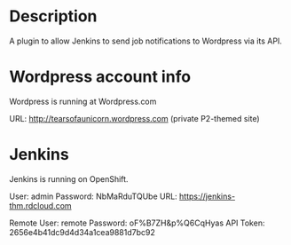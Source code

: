 # Description

A plugin to allow Jenkins to send job notifications to Wordpress via its API.

# Wordpress account info

Wordpress is running at Wordpress.com

   URL: http://tearsofaunicorn.wordpress.com
        (private P2-themed site)

# Jenkins

Jenkins is running on OpenShift.

   User: admin
   Password: NbMaRduTQUbe
   URL: https://jenkins-thm.rdcloud.com

   Remote User: remote
   Password: oF%B7ZH&p%Q6CqHyas
   API Token: 2656e4b41dc9d4d34a1cea9881d7bc92


